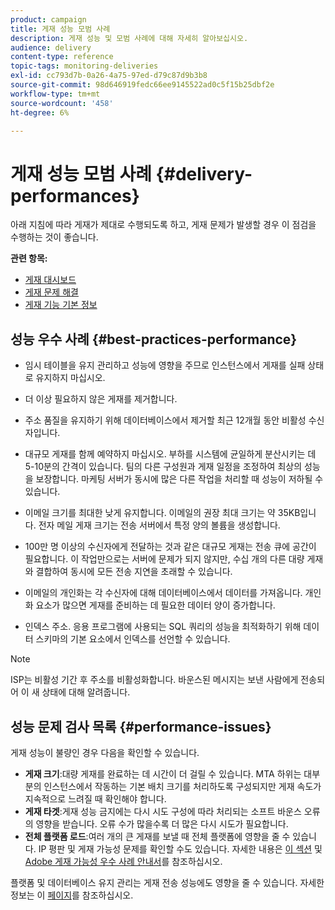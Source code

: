 ```yaml
---
product: campaign
title: 게재 성능 모범 사례
description: 게재 성능 및 모범 사례에 대해 자세히 알아보십시오.
audience: delivery
content-type: reference
topic-tags: monitoring-deliveries
exl-id: cc793d7b-0a26-4a75-97ed-d79c87d9b3b8
source-git-commit: 98d646919fedc66ee9145522ad0c5f15b25dbf2e
workflow-type: tm+mt
source-wordcount: '458'
ht-degree: 6%

---
```


# 게재 성능 모범 사례 {#delivery-performances}

아래 지침에 따라 게재가 제대로 수행되도록 하고, 게재 문제가 발생할 경우 이 점검을 수행하는 것이 좋습니다.

**관련 항목:**

* [게재 대시보드](../../delivery/using/delivery-dashboard.md)
* [게재 문제 해결](../../delivery/using/delivery-troubleshooting.md)
* [게재 기능 기본 정보](../../delivery/using/about-deliverability.md)

## 성능 우수 사례 {#best-practices-performance}

* 임시 테이블을 유지 관리하고 성능에 영향을 주므로 인스턴스에서 게재를 실패 상태로 유지하지 마십시오.

* 더 이상 필요하지 않은 게재를 제거합니다.

* 주소 품질을 유지하기 위해 데이터베이스에서 제거할 최근 12개월 동안 비활성 수신자입니다.

* 대규모 게재를 함께 예약하지 마십시오. 부하를 시스템에 균일하게 분산시키는 데 5-10분의 간격이 있습니다. 팀의 다른 구성원과 게재 일정을 조정하여 최상의 성능을 보장합니다. 마케팅 서버가 동시에 많은 다른 작업을 처리할 때 성능이 저하될 수 있습니다.

* 이메일 크기를 최대한 낮게 유지합니다. 이메일의 권장 최대 크기는 약 35KB입니다. 전자 메일 게재 크기는 전송 서버에서 특정 양의 볼륨을 생성합니다.

* 100만 명 이상의 수신자에게 전달하는 것과 같은 대규모 게재는 전송 큐에 공간이 필요합니다. 이 작업만으로는 서버에 문제가 되지 않지만, 수십 개의 다른 대량 게재와 결합하여 동시에 모든 전송 지연을 초래할 수 있습니다.

* 이메일의 개인화는 각 수신자에 대해 데이터베이스에서 데이터를 가져옵니다. 개인화 요소가 많으면 게재를 준비하는 데 필요한 데이터 양이 증가합니다.

* 인덱스 주소. 응용 프로그램에 사용되는 SQL 쿼리의 성능을 최적화하기 위해 데이터 스키마의 기본 요소에서 인덱스를 선언할 수 있습니다.

>[!NOTE]
>
>ISP는 비활성 기간 후 주소를 비활성화합니다. 바운스된 메시지는 보낸 사람에게 전송되어 이 새 상태에 대해 알려줍니다.

## 성능 문제 검사 목록 {#performance-issues}

게재 성능이 불량인 경우 다음을 확인할 수 있습니다.

* **게재 크기**:대량 게재를 완료하는 데 시간이 더 걸릴 수 있습니다. MTA 하위는 대부분의 인스턴스에서 작동하는 기본 배치 크기를 처리하도록 구성되지만 게재 속도가 지속적으로 느려질 때 확인해야 합니다.
* **게재 타겟**:게재 성능 금지에는 다시 시도 구성에 따라 처리되는 소프트 바운스 오류의 영향을 받습니다. 오류 수가 많을수록 더 많은 다시 시도가 필요합니다.
* **전체 플랫폼 로드**:여러 개의 큰 게재를 보낼 때 전체 플랫폼에 영향을 줄 수 있습니다. IP 평판 및 게재 가능성 문제를 확인할 수도 있습니다. 자세한 내용은 [이 섹션](../../delivery/using/about-deliverability.md) 및 [Adobe 게재 가능성 우수 사례 안내서](https://experienceleague.adobe.com/docs/deliverability-learn/deliverability-best-practice-guide/introduction.html?lang=ko)를 참조하십시오.

플랫폼 및 데이터베이스 유지 관리는 게재 전송 성능에도 영향을 줄 수 있습니다. 자세한 정보는 이 [페이지](../../production/using/database-performances.md)를 참조하십시오.
